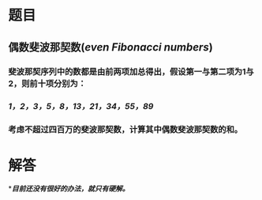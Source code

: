 # 题目
## 偶数斐波那契数(*even Fibonacci numbers*)
### 斐波那契序列中的数都是由前两项加总得出，假设第一与第二项为1与2，则前十项分别为：
### *1，2，3，5，8，13，21，34，55，89*
### 考虑不超过四百万的斐波那契数，计算其中偶数斐波那契数的和。

# 解答
****目前还没有很好的办法，就只有硬解。***
